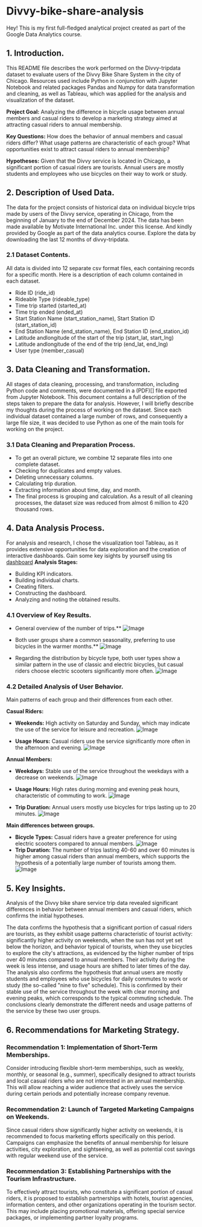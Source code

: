 # Divvy-bike-share-analysis
Hey! This is my first full-fledged analytical project created as part of the Google Data Analytics course.
## 1. Introduction.

This README file describes the work performed on the Divvy-tripdata dataset to evaluate users of the Divvy Bike Share System in the city of Chicago. Resources used include Python in conjunction with Jupyter Notebook and related packages Pandas and Numpy for data transformation and cleaning, as well as Tableau, which was applied for the analysis and visualization of the dataset.

**Project Goal:** Analyzing the difference in bicycle usage between annual members and casual riders to develop a marketing strategy aimed at attracting casual riders to annual membership.

**Key Questions:**
How does the behavior of annual members and casual riders differ?
What usage patterns are characteristic of each group?
What opportunities exist to attract casual riders to annual membership?

**Hypotheses:**
Given that the Divvy service is located in Chicago, a significant portion of casual riders are tourists.
Annual users are mostly students and employees who use bicycles on their way to work or study.

## 2. Description of Used Data.

The data for the project consists of historical data on individual bicycle trips made by users of the Divvy service, operating in Chicago, from the beginning of January to the end of December 2024.
The data has been made available by Motivate International Inc. under this license. And kindly provided by Google as part of the data analytics course.
Explore the data by downloading the last 12 months of divvy-tripdata.

### 2.1 Dataset Contents.

All data is divided into 12 separate csv format files, each containing records for a specific month. Here is a description of each column contained in each dataset.
* Ride ID (ride_id)
* Rideable Type (rideable_type)
* Time trip started (started_at)
* Time trip ended (ended_at)
* Start Station Name (start_station_name), Start Station ID (start_station_id)
* End Station Name (end_station_name), End Station ID (end_station_id)
* Latitude andlongitude of the start of the trip (start_lat, start_lng)
* Latitude andlongitude of the end of the trip (end_lat, end_lng)
* User type (member_casual)   

## 3. Data Cleaning and Transformation.

All stages of data cleaning, processing, and transformation, including Python code and comments, were documented in a (PDF)[] file exported from Jupyter Notebook. This document contains a full description of the steps taken to prepare the data for analysis.
However, I will briefly describe my thoughts during the process of working on the dataset.
Since each individual dataset contained a large number of rows, and consequently a large file size, it was decided to use Python as one of the main tools for working on the project.

### 3.1 Data Cleaning and Preparation Process.

* To get an overall picture, we combine 12 separate files into one complete dataset.
* Checking for duplicates and empty values.
* Deleting unnecessary columns.
* Calculating trip duration.
* Extracting information about time, day, and month.
* The final process is grouping and calculation.
As a result of all cleaning processes, the dataset size was reduced from almost 6 million to 420 thousand rows.

## 4. Data Analysis Process.

For analysis and research, I chose the visualization tool Tableau, as it provides extensive opportunities for data exploration and the creation of interactive dashboards.
Gain some key isights by yourself using tis [dashboard](https://public.tableau.com/views/DivvyBikeShareSystem/DivvyBikeShareSystemDashboard?:language=en-US&:sid=&:redirect=auth&:display_count=n&:origin=viz_share_link)
**Analysis Stages:**
* Building KPI indicators.
* Building individual charts.
* Creating filters.
* Constructing the dashboard.
* Analyzing and noting the obtained results.

### 4.1 Overview of Key Results.

* General overview of the number of trips.**
![Image](https://github.com/user-attachments/assets/6e974b98-74e8-4791-9e8f-4c37fd259d03)

* Both user groups share a common seasonality, preferring to use bicycles in the warmer months.**
![Image](https://github.com/user-attachments/assets/1143d17f-c927-40a5-8077-e178fd0c257d)

* Regarding the distribution by bicycle type, both user types show a similar pattern in the use of classic and electric bicycles, but casual riders choose electric scooters significantly more often.
![Image](https://github.com/user-attachments/assets/cba3b7d8-6a31-40f0-92e1-fdb5ae7ac6af)

### 4.2 Detailed Analysis of User Behavior.

Main patterns of each group and their differences from each other.

**Casual Riders:**

* **Weekends:** High activity on Saturday and Sunday, which may indicate the use of the service for leisure and recreation.
![Image](https://github.com/user-attachments/assets/d4c0daa6-a7e2-4a49-ba37-5c513fe772f2)

* **Usage Hours:** Casual riders use the service significantly more often in the afternoon and evening.
![Image](https://github.com/user-attachments/assets/ac5f6d55-294c-4ffd-a815-125c895514cc)

**Annual Members:**
* **Weekdays:** Stable use of the service throughout the weekdays with a decrease on weekends.
![Image](https://github.com/user-attachments/assets/d4c0daa6-a7e2-4a49-ba37-5c513fe772f2)

* **Usage Hours:** High rates during morning and evening peak hours, characteristic of commuting to work.
![Image](https://github.com/user-attachments/assets/ac5f6d55-294c-4ffd-a815-125c895514cc)

* **Trip Duration:** Annual users mostly use bicycles for trips lasting up to 20 minutes.
![Image](https://github.com/user-attachments/assets/47b262db-3083-4ee0-8df3-529abfa0dc0a)

**Main differences between groups.**
* **Bicycle Types:** Casual riders have a greater preference for using electric scooters compared to annual members.
![Image](https://github.com/user-attachments/assets/cba3b7d8-6a31-40f0-92e1-fdb5ae7ac6af)
* **Trip Duration:** The number of trips lasting 40-60 and over 60 minutes is higher among casual riders than annual members, which supports the hypothesis of a potentially large number of tourists among them.
![Image](https://github.com/user-attachments/assets/47b262db-3083-4ee0-8df3-529abfa0dc0a)

## 5. Key Insights.

Analysis of the Divvy bike share service trip data revealed significant differences in behavior between annual members and casual riders, which confirms the initial hypotheses.

The data confirms the hypothesis that a significant portion of casual riders are tourists, as they exhibit usage patterns characteristic of tourist activity: significantly higher activity on weekends, when the sun has not yet set below the horizon, and behavior typical of tourists, when they use bicycles to explore the city's attractions, as evidenced by the higher number of trips over 40 minutes compared to annual members. Their activity during the week is less intense, and usage hours are shifted to later times of the day.
The analysis also confirms the hypothesis that annual users are mostly students and employees who use bicycles for daily commutes to work or study (the so-called "nine to five" schedule). This is confirmed by their stable use of the service throughout the week with clear morning and evening peaks, which corresponds to the typical commuting schedule.
The conclusions clearly demonstrate the different needs and usage patterns of the service by these two user groups.

## 6. Recommendations for Marketing Strategy.

### Recommendation 1: Implementation of Short-Term Memberships.
Consider introducing flexible short-term memberships, such as weekly, monthly, or seasonal (e.g., summer), specifically designed to attract tourists and local casual riders who are not interested in an annual membership. This will allow reaching a wider audience that actively uses the service during certain periods and potentially increase company revenue.

### Recommendation 2: Launch of Targeted Marketing Campaigns on Weekends.
Since casual riders show significantly higher activity on weekends, it is recommended to focus marketing efforts specifically on this period. Campaigns can emphasize the benefits of annual membership for leisure activities, city exploration, and sightseeing, as well as potential cost savings with regular weekend use of the service.

### Recommendation 3: Establishing Partnerships with the Tourism Infrastructure.
To effectively attract tourists, who constitute a significant portion of casual riders, it is proposed to establish partnerships with hotels, tourist agencies, information centers, and other organizations operating in the tourism sector. This may include placing promotional materials, offering special service packages, or implementing partner loyalty programs.
